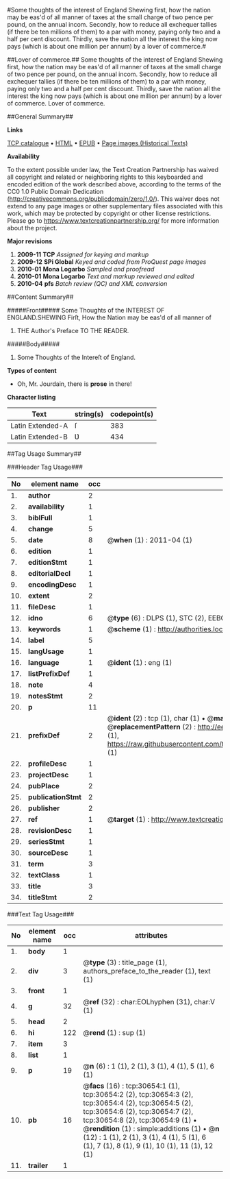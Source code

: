 #Some thoughts of the interest of England Shewing first, how the nation may be eas'd of all manner of taxes at the small charge of two pence per pound, on the annual incom. Secondly, how to reduce all exchequer tallies (if there be ten millions of them) to a par with money, paying only two and a half per cent discount. Thirdly, save the nation all the interest the king now pays (which is about one million per annum) by a lover of commerce.#

##Lover of commerce.##
Some thoughts of the interest of England Shewing first, how the nation may be eas'd of all manner of taxes at the small charge of two pence per pound, on the annual incom. Secondly, how to reduce all exchequer tallies (if there be ten millions of them) to a par with money, paying only two and a half per cent discount. Thirdly, save the nation all the interest the king now pays (which is about one million per annum) by a lover of commerce.
Lover of commerce.

##General Summary##

**Links**

[TCP catalogue](http://www.ota.ox.ac.uk/tcp/)  • 
[HTML](http://tei.it.ox.ac.uk/tcp/Texts-HTML/free/A60/A60872.html)  • 
[EPUB](http://tei.it.ox.ac.uk/tcp/Texts-EPUB/free/A60/A60872.epub) • 
[Page images (Historical Texts)](https://historicaltexts.jisc.ac.uk/eebo-99826257e)

**Availability**

To the extent possible under law, the Text Creation Partnership has waived all copyright and related or neighboring rights to this keyboarded and encoded edition of the work described above, according to the terms of the CC0 1.0 Public Domain Dedication (http://creativecommons.org/publicdomain/zero/1.0/). This waiver does not extend to any page images or other supplementary files associated with this work, which may be protected by copyright or other license restrictions. Please go to https://www.textcreationpartnership.org/ for more information about the project.

**Major revisions**

1. __2009-11__ __TCP__ *Assigned for keying and markup*
1. __2009-12__ __SPi Global__ *Keyed and coded from ProQuest page images*
1. __2010-01__ __Mona Logarbo__ *Sampled and proofread*
1. __2010-01__ __Mona Logarbo__ *Text and markup reviewed and edited*
1. __2010-04__ __pfs__ *Batch review (QC) and XML conversion*

##Content Summary##

#####Front#####
Some Thoughts of the INTEREST OF ENGLAND.SHEWING
Firſt, How the Nation may be eas'd of all manner of
1. THE Author's Preface TO THE READER.

#####Body#####

1. Some Thoughts of the Intereſt of England.

**Types of content**

  * Oh, Mr. Jourdain, there is **prose** in there!

**Character listing**


|Text|string(s)|codepoint(s)|
|---|---|---|
|Latin Extended-A|ſ|383|
|Latin Extended-B|Ʋ|434|

##Tag Usage Summary##

###Header Tag Usage###

|No|element name|occ|attributes|
|---|---|---|---|
|1.|__author__|2||
|2.|__availability__|1||
|3.|__biblFull__|1||
|4.|__change__|5||
|5.|__date__|8| @__when__ (1) : 2011-04 (1)|
|6.|__edition__|1||
|7.|__editionStmt__|1||
|8.|__editorialDecl__|1||
|9.|__encodingDesc__|1||
|10.|__extent__|2||
|11.|__fileDesc__|1||
|12.|__idno__|6| @__type__ (6) : DLPS (1), STC (2), EEBO-CITATION (1), PROQUEST (1), VID (1)|
|13.|__keywords__|1| @__scheme__ (1) : http://authorities.loc.gov/ (1)|
|14.|__label__|5||
|15.|__langUsage__|1||
|16.|__language__|1| @__ident__ (1) : eng (1)|
|17.|__listPrefixDef__|1||
|18.|__note__|4||
|19.|__notesStmt__|2||
|20.|__p__|11||
|21.|__prefixDef__|2| @__ident__ (2) : tcp (1), char (1)  •  @__matchPattern__ (2) : ([0-9\-]+):([0-9IVX]+) (1), (.+) (1)  •  @__replacementPattern__ (2) : http://eebo.chadwyck.com/downloadtiff?vid=$1&page=$2 (1), https://raw.githubusercontent.com/textcreationpartnership/Texts/master/tcpchars.xml#$1 (1)|
|22.|__profileDesc__|1||
|23.|__projectDesc__|1||
|24.|__pubPlace__|2||
|25.|__publicationStmt__|2||
|26.|__publisher__|2||
|27.|__ref__|1| @__target__ (1) : http://www.textcreationpartnership.org/docs/. (1)|
|28.|__revisionDesc__|1||
|29.|__seriesStmt__|1||
|30.|__sourceDesc__|1||
|31.|__term__|3||
|32.|__textClass__|1||
|33.|__title__|3||
|34.|__titleStmt__|2||


###Text Tag Usage###

|No|element name|occ|attributes|
|---|---|---|---|
|1.|__body__|1||
|2.|__div__|3| @__type__ (3) : title_page (1), authors_preface_to_the_reader (1), text (1)|
|3.|__front__|1||
|4.|__g__|32| @__ref__ (32) : char:EOLhyphen (31), char:V (1)|
|5.|__head__|2||
|6.|__hi__|122| @__rend__ (1) : sup (1)|
|7.|__item__|3||
|8.|__list__|1||
|9.|__p__|19| @__n__ (6) : 1 (1), 2 (1), 3 (1), 4 (1), 5 (1), 6 (1)|
|10.|__pb__|16| @__facs__ (16) : tcp:30654:1 (1), tcp:30654:2 (2), tcp:30654:3 (2), tcp:30654:4 (2), tcp:30654:5 (2), tcp:30654:6 (2), tcp:30654:7 (2), tcp:30654:8 (2), tcp:30654:9 (1)  •  @__rendition__ (1) : simple:additions (1)  •  @__n__ (12) : 1 (1), 2 (1), 3 (1), 4 (1), 5 (1), 6 (1), 7 (1), 8 (1), 9 (1), 10 (1), 11 (1), 12 (1)|
|11.|__trailer__|1||

